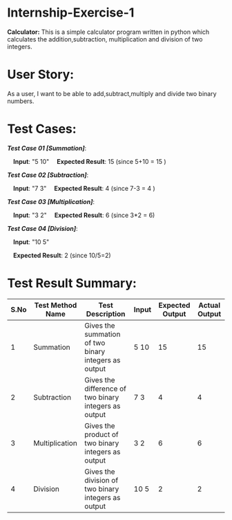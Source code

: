 # Internship-Exercise-1
  **Calculator:**
This is a simple calculator program written in python which calculates the addition,subtraction, multiplication and division of two integers.

# User Story:
As a user, I want to be able to add,subtract,multiply and divide two binary numbers.
# Test Cases:
***Test Case 01 [Summation]***:

&emsp;**Input**: "5 10"
&emsp;**Expected Result**: 15 (since 5+10 = 15 )

***Test Case 02 [Subtraction]***:
 
&emsp;**Input**:  "7 3" 
&emsp;**Expected Result**: 4 (since 7-3 = 4 )

***Test Case 03 [Multiplication]***:
 
&emsp;**Input**: "3 2"
&emsp;**Expected Result**:  6 (since 3*2 = 6)

***Test Case 04 [Division]***:

&emsp;**Input**: "10 5" 

&emsp;**Expected Result**: 2  (since 10/5=2)



# Test Result Summary:
| S.No 	| Test Method Name                     	| Test Description                                                                                                                     	| Input                          	| Expected Output 	| Actual Output 	|
|------	|--------------------------------------	|--------------------------------------------------------------------------------------------------------------------------------------	|--------------------------------	|-----------------	|---------------	|
|   1  	| Summation                	| Gives the summation of two binary integers as output 	|5 10         	| 15          	| 15        	|
|   2  	| Subtraction    	| Gives the difference of two binary integers as output                                                        	| 7 3         	| 4          	| 4       	|
|   3  	| Multiplication       	| Gives the product of two binary integers as output                                                 	| 3 2	|  6          	| 6       	|
|   4  	| Division          	| Gives the division of two binary integers as output                                                           	| 10 5  	|2            	| 2          	|

